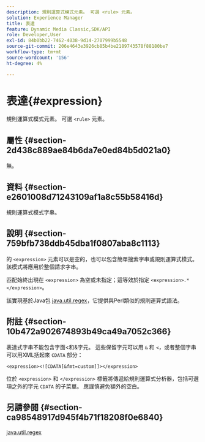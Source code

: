 ```yaml
---
description: 規則運算式模式元素。 可選 <rule> 元素。
solution: Experience Manager
title: 表達
feature: Dynamic Media Classic,SDK/API
role: Developer,User
exl-id: 84b0bb22-7462-4038-9d14-2707999b5548
source-git-commit: 206e4643e3926cb85b4be2189743578f88180be7
workflow-type: tm+mt
source-wordcount: '156'
ht-degree: 4%

---
```


# 表達{#expression}

規則運算式模式元素。 可選 `<rule>` 元素。

## 屬性 {#section-2d438c889ae84b6da7e0ed84b5d021a0}

無。

## 資料 {#section-e2601008d71243109af1a8c55b58416d}

規則運算式模式字串。

## 說明 {#section-759bfb738ddb45dba1f0807aba8c1113}

的 `<expression>` 元素可以是空的，也可以包含簡單搜索字串或規則運算式模式。 該模式將應用於整個請求字串。

匹配始終出現在 `<expression>` 為空或未指定；這等效於指定 `<expression>.*</expression>`。

該實現基於Java包 [java.util.regex](https://www2.cs.duke.edu/csed/java/jdk1.4.2/docs/api/)，它提供與Perl類似的規則運算式語法。

## 附註 {#section-10b472a902674893b49ca49a7052c366}

表達式字串不能包含字面&lt;和&amp;字元。 這些保留字元可以用 `&` 和 `<`，或者整個字串可以用XML括起來 `CDATA` 部分：

`<expression><![CDATA[&fmt=custom]]></expression>`

位於 `<expression>` 和 `</expression>` 標籤將傳遞給規則運算式分析器，包括可選項之外的字元 `CDATA` 的子菜單。 應謹慎避免額外的空白。

## 另請參閱 {#section-ca98548917d945f4b71f18208f0e6840}

[java.util.regex](https://www2.cs.duke.edu/csed/java/jdk1.4.2/docs/api/)
